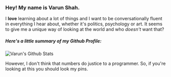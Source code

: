 ### Hey! My name is Varun Shah.
<script>
<iframe
  src="https://carbon.now.sh/embed?bg=rgba%28235%2C231%2C231%2C1%29&t=one-light&wt=none&l=auto&ds=false&dsyoff=20px&dsblur=68px&wc=true&wa=true&pv=56px&ph=56px&ln=false&fl=1&fm=Fira+Code&fs=14px&lh=133%25&si=false&es=2x&wm=false&code=Varun%2520%253D%2520new%2520Person%28%250A%2520%2520%2520%2520%2523%2520About%2520Me%250A%2520%2520%2520%2520age%2520%253D%252019%250A%2520%2520%2520%2520pronouns%2520%253D%2520%255B%2522he%2522%252C%2520%2522him%2522%252C%2520%2522his%2522%255D%250A%2520%2520%2520%2520interests%2520%253D%2520%255B%2522Machine%2520Learning%2522%252C%2520%2522Software%2520Development%2522%252C%2520%2522Security%2522%252C%2520%2522Web%2520Development%2522%252C%2520%2522VR%252FAR%2522%255D%250A%250A%2520%2520%2520%2520%2523%2520University%2520Stuff%250A%2520%2520%2520%2520school%2520%253D%2520%2522Purdue%2520University%2522%250A%2520%2520%2520%2520majors%2520%253D%2520%255B%2522Computer%2520Science%2522%255D%250A%2520%2520%2520%2520minors%2520%253D%2520%255B%2522Psychology%2522%252C%2520%2522Math%2522%252C%2520%2522Entrepreneurship%2520and%2520Innovation%2522%255D%250A%2520%2520%2520%2520clubs%2520%253D%2520%255B%2522BoilerMake%2522%252C%2520%2522Hello%2520World%2522%252C%2520%2522Habitat%2520For%2520Humanity%2522%252C%2520%2522VexU%2520SigBots%2522%255D%250A%250A%2520%2520%2520%2520%2523%2520What%2520I%27m%2520Trying%2520To%2520Do%250A%2520%2520%2520%2520currentGoals%2520%253D%2520%255B%2522Explore%2520CS%2522%252C%2520%2522Entrepreneur%2522%252C%2520%2522Developer%2522%252C%2520%2522Finish%2520College%2522%255D%250A%250A%2520%2520%2520%2520%2523%2520What%2520I%27m%2520Good%2520At%250A%2520%2520%2520%2520languages%2520%253D%2520%255BJava%252C%2520Python%252C%2520C%252B%252B%252C%2520C%252C%2520Javascript%252C%2520Go%252C%2520HTML%252C%2520CSS%252C%2520C-Sharp%255D%250A%2520%2520%2520%2520technologies%2520%253D%2520%255BPytorch%252C%2520Tensorflow%252C%2520.NET%252C%2520AWS%252C%2520Docker%252C%2520SQL%252C%2520NoSQL%255D%250A%29"
  style="width: 100%; height: 528px; border:0; transform: scale(1); overflow:hidden;"
  sandbox="allow-scripts allow-same-origin">
</iframe>
</script>
I **love** learning about a lot of things and I want to be conversationally fluent in everything I hear about, whether it's politics, psychology or art. It seems to give me a unique way of looking at the world and who _doesn't_ want that?

##### Here's a little summary of my Github Profile:

![Varun's Github Stats](https://github-readme-stats.vercel.app/api?username=vsarunhah&count_private=true&hide=stars&show_icons=true&theme=buefy&hide_rank=true)

However, I don't think that numbers do justice to a programmer. So, if you're looking at this you should look my pins.
